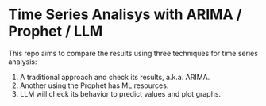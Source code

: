 # Time Series Analisys with ARIMA / Prophet / LLM

This repo aims to compare the results using three techniques for time series analysis:

1) A traditional approach and check its results, a.k.a. ARIMA.
2) Another using the Prophet has ML resources.
3) LLM will check its behavior to predict values and plot graphs. 
